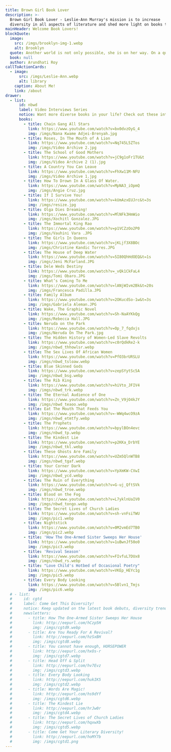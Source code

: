 ```yaml
---
title: Brown Girl Book Lover
description: >-
  Brown Girl Book Lover - Leslie-Ann Murray's mission is to increase
  diversity in all aspects of literature and shed more light on books that spark new ways for us to think.
mainHeader: Welcome Book Lovers!
blockQuote:
  image:
    src: /imgs/brooklyn-img-1.webp
    alt: Brooklyn
  quote: Another world is not only possible, she is on her way. On a quiet day, I can hear her breathing.
  book: null
  author: Arundhati Roy
callToActionCards:
  - image:
      src: /imgs/Leslie-Ann.webp
      alt: library
    caption: About Me!
    link: /about
drawer:
  - list:
      id: nbwd
      label: Video Interviews Series
      notice: Want more diverse books in your life? Check out these interviews with diverse writers who are shifting the literary world.
      books:
        - title: Chain Gang All Stars
          link: https://www.youtube.com/watch?v=bx0dvzOyG_4
          img: /imgs/Nana Kwame Adjei-Brenyah.jpg
        - title: Roses, In The Mouth of A Lion
          link: https://www.youtube.com/watch?v=Nq745L5ZTos
          img: /imgs/Video Archive 2.jpg
        - title: The School of Good Mothers
          link: https://www.youtube.com/watch?v=jC9g1oFr1TU&t
          img: /imgs/Video Archive 2 (1).jpg
        - title: A Country You Can Leave
          link: https://www.youtube.com/watch?v=FhXw11M-NFU
          img: /imgs/Video Archive 1.jpg
        - title: How To Drown In A Glass Of Water.
          link: https://www.youtube.com/watch?v=MpNA3_iOpmQ
          img: /imgs/Angie Cruz.jpg
        - title: If I Survive You!
          link: https://www.youtube.com/watch?v=kUmAzxEUJrc&t=3s
          img: /imgs/resize.jpg
        - title: Olga Dies Dreaming!
          link: https://www.youtube.com/watch?v=MlNFk3HmWio
          img: /imgs/Xochitl Gonzalez.JPG
        - title: The Immortal King Rao
          link: https://www.youtube.com/watch?v=p1VCZzOo2P0
          img: /imgs/Vauhini Vara .JPG
        - title: The Girls In Queens
          link: https://www.youtube.com/watch?v=jKLjf3X8BOc
          img: /imgs/Christine Kandic Torres.JPG
        - title: The House of Deep Water
          link: https://www.youtube.com/watch?v=5I80QhHdOEQ&t=1s
          img: /imgs/Jeni McFarland.JPG
        - title: Dele Weds Destiny
          link: https://www.youtube.com/watch?v=_vQk1CkFaL4
          img: /imgs/Tomi Obaro.JPG
        - title: What’s Coming To Me
          link: https://www.youtube.com/watch?v=lANjWIvm2Bk&t=20s
          img: /imgs/Francesca Padilla.JPG
        - title: Family Album
          link: https://www.youtube.com/watch?v=2OKucdSo-1w&t=3s
          img: /imgs/Gabriela Aleman.JPG
        - title: Wake, The Graphic Novel
          link: https://www.youtube.com/watch?v=Sh-NaAYKkQg
          img: /imgs/Rebecca Hall.JPG
        - title: Neruda on the Park
          link: https://www.youtube.com/watch?v=Op_7_fqdxjs
          img: /imgs/Neruda On The Park.jpg
        - title: The Hidden History of Women-Led Slave Revolts
          link: https://www.youtube.com/watch?v=c0rQdkRe2-k
          img: /imgs/nbwd_thhowlsr.webp
        - title: The Sex Lives Of African Women
          link: https://www.youtube.com/watch?v=PfO3brURSLU
          img: /imgs/nbwd_tsloaw.webp
        - title: Blue Skinned Gods
          link: https://www.youtube.com/watch?v=zepSYytSc5A
          img: /imgs/nbwd_bsg.webp
        - title: The Rib King
          link: https://www.youtube.com/watch?v=hiVto_JFIV4
          img: /imgs/nbwd_trk.webp
        - title: The Eternal Audience of One
          link: https://www.youtube.com/watch?v=Zn_V9jO4kJY
          img: /imgs/nbwd_teaoo.webp
        - title: Eat The Mouth That Feeds You
          link: https://www.youtube.com/watch?v=-WWq4wcO9zA
          img: /imgs/nbwd_etmtfy.webp
        - title: The Prophets
          link: https://www.youtube.com/watch?v=bpylBOn4evc
          img: /imgs/nbwd_tp.webp
        - title: The Kindest Lie
          link: https://www.youtube.com/watch?v=p2KKa_DrbYE
          img: /imgs/nbwd_tkl.webp
        - title: These Ghosts Are Family
          link: https://www.youtube.com/watch?v=UZm5QlnWTB8
          img: /imgs/nbwd_tgaf.webp
        - title: Your Corner Dark
          link: https://www.youtube.com/watch?v=YpXmKW-CVwI
          img: /imgs/nbwd_ycd.webp
        - title: The Ruin of Everything
          link: https://www.youtube.com/watch?v=G-uj_QftSVk
          img: /imgs/nbwd_troe.webp
        - title: Blood on the Fog
          link: https://www.youtube.com/watch?v=L7yklnUaIV0
          img: /imgs/nbwd_tongo.webp
        - title: The Secret Lives of Church Ladies
          link: https://www.youtube.com/watch?v=sh-vnFsiTWU
          img: /imgs/pic1.webp
        - title: Nightstick
          link: https://www.youtube.com/watch?v=0M2vmEd7TB0
          img: /imgs/pic2.webp
        - title: 'How The One-Armed Sister Sweeps Her House'
          link: https://www.youtube.com/watch?v=1uBwnJf50o0
          img: /imgs/pic3.webp
        - title: 'Revival Season'
          link: https://www.youtube.com/watch?v=FIvfuL7DUx8
          img: /imgs/nbwd_rs.webp
        - title: "Love Child's Hotbed of Occasional Poetry"
          link: https://www.youtube.com/watch?v=VKEp_HEYc1g
          img: /imgs/pic5.webp
        - title: Every Body Looking
          link: https://www.youtube.com/watch?v=5Blvn1_Tmjs
          img: /imgs/pic6.webp
  # - list:
  #     id: cgtd
  #     label: Come Get This Diversity!
  #     notice: Keep updated on the latest book debuts, diversity trends in publishing, and features on published books that did not receive the limelight. Sign-up for my bi-monthly newsletter to stay in the literary loop!
  #     newsletters:
  #       - title: How The One-Armed Sister Sweeps Her House
  #         link: http://eepurl.com/hCzp5H
  #         img: /imgs/cgtd9.webp
  #       - title: Are You Ready For A Revival?
  #         link: http://eepurl.com/hzSxBH
  #         img: /imgs/cgtd8.webp
  #       - title: You cannot have enough, HORSEPOWER
  #         link: http://eepurl.com/hxOs-r
  #         img: /imgs/cgtd7.webp
  #       - title: Head Off & Split
  #         link: http://eepurl.com/hv7Evz
  #         img: /imgs/cgtd3.webp
  #       - title: Every Body Looking
  #         link: http://eepurl.com/hukIK5
  #         img: /imgs/cgtd2.webp
  #       - title: Words Are Magic!
  #         link: http://eepurl.com/hs9dYf
  #         img: /imgs/cgtd6.webp
  #       - title: The Kindest Lie
  #         link: http://eepurl.com/hrJw0r
  #         img: /imgs/cgtd4.webp
  #       - title: The Secret Lives of Church Ladies
  #         link: http://eepurl.com/hqxwXb
  #         img: /imgs/cgtd5.webp
  #       - title: Come Get Your Literary Diversity!
  #         link: http://eepurl.com/hoMY7b
  #         img: /imgs/cgtd1.png
---
```

